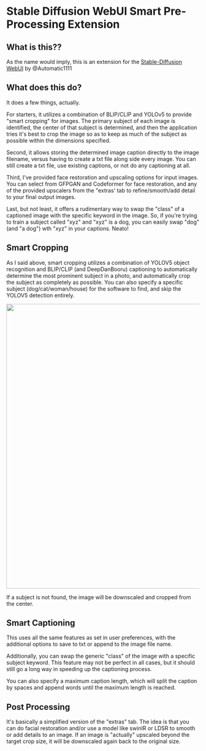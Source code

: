 # Stable Diffusion WebUI Smart Pre-Processing Extension

## What is this??

As the name would imply, this is an extension for
the [Stable-Diffusion WebUI](https://github.com/AUTOMATIC1111/stable-diffusion-webui) by @Automatic1111

## What does this do?

It does a few things, actually.

For starters, it utilizes a combination of BLIP/CLIP and YOLOv5 to provide "smart cropping" for images. The primary
subject of each image is identified, the center of that subject is determined, and then the application tries it's best
to crop the image so as to keep as much of the subject as possible within the dimensions specified.

Second, it allows storing the determined image caption directly to the image filename, versus having to create a txt
file along side every image. You can still create a txt file, use existing captions, or not do any captioning at all.

Third, I've provided face restoration and upscaling options for input images. You can select from GFPGAN and Codeformer
for face restoration, and any of the provided upscalers from the "extras' tab to refine/smooth/add detail to your final
output images.

Last, but not least, it offers a rudimentary way to swap the "class" of a captioned image with the specific keyword in
the image. So, if you're trying to train a subject called "xyz" and "xyz" is a dog, you can easily swap "dog" (and "a
dog") wth "xyz" in your captions. Neato!

## Smart Cropping

As I said above, smart cropping utilizes a combination of YOLOV5 object recognition and BLIP/CLIP (and DeepDanBooru)
captioning to automatically determine the most prominent subject in a photo, and automatically crop the subject as
completely as possible. You can also specify a specific subject (dog/cat/woman/house) for the software to find, and skip
the YOLOV5 detection entirely.

<img src="https://user-images.githubusercontent.com/1633844/198178259-e1ade3d6-386e-41b8-9c93-0eca19c82d3d.png" width="550" height="741" />

If a subject is not found, the image will be downscaled and cropped from the center.

## Smart Captioning

This uses all the same features as set in user preferences, with the additional options to save to txt or append to the
image file name.

Additionally, you can swap the generic "class" of the image with a specific subject keyword. This feature may not be
perfect in all cases, but it should still go a long way in speeding up the captioning process.

You can also specify a maximum caption length, which will split the caption by spaces and append words until the maximum
length is reached.

## Post Processing

It's basically a simplified version of the "extras" tab. The idea is that you can do facial restoration and/or use a
model like swinIR or LDSR to smooth or add details to an image. If an image is "actually" upscaled beyond the target
crop size, it will be downscaled again back to the original size.


